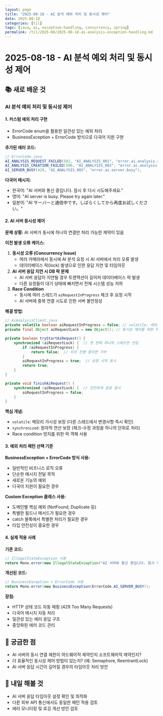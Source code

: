 ```yaml
---
layout: page
title: "2025-08-18 - AI 분석 예외 처리 및 동시성 제어"
date: 2025-08-18
categories: [til]
tags: [java, ai, exception-handling, concurrency, spring]
permalink: /til/2025-08/2025-08-18-ai-analysis-exception-handling.md
---
```


# 2025-08-18 - AI 분석 예외 처리 및 동시성 제어

## 📚 새로 배운 것

### AI 분석 예외 처리 및 동시성 제어

#### 1. 커스텀 예외 처리 구현

- ErrorCode enum을 활용한 일관성 있는 예외 처리
- BusinessException + ErrorCode 방식으로 다국어 지원 구현

**추가된 에러 코드:**

```java
// ErrorCode.java
AI_ANALYSIS_REQUEST_FAILED(502, "AI_ANALYSIS_001", "error.ai.analysis.request.failed"),
AI_ANALYSIS_CREATION_FAILED(500, "AI_ANALYSIS_002", "error.ai.analysis.creation.failed"),
AI_SERVER_BUSY(429, "AI_ANALYSIS_003", "error.ai.server.busy"),
```

**다국어 메시지:**

- 한국어: "AI 서버와 통신 중입니다. 잠시 후 다시 시도해주세요."
- 영어: "AI server is busy. Please try again later."
- 일본어: "AI サーバーと通信中です。しばらくしてから再度お試しください。"

#### 2. AI 서버 동시성 제어

**문제 상황:**
AI 서버가 동시에 하나의 연결만 처리 가능한 제약이 있음

**이전 발생 오류 케이스:**

1. **동시성 오류 (Concurrency Issue)**
   - 여러 카메라에서 동시에 AI 분석 요청 시 AI 서버에서 처리 오류 발생
   - 데이터베이스 락(lock) 발생으로 인한 응답 지연 및 타임아웃
2. **AI 서버 응답 지연 시 DB 락 문제**
   - AI 서버 응답이 지연될 경우 트랜잭션이 길어져 데이터베이스 락 발생
   - 다른 요청들이 대기 상태에 빠지면서 전체 시스템 성능 저하
3. **Race Condition**
   - 동시에 여러 스레드가 `aiRequestInProgress` 체크 후 요청 시작
   - AI 서버에 중복 연결 시도로 인한 서버 불안정성

**해결 방법:**

```java
// AiAnalysisClient.java
private volatile boolean aiRequestInProgress = false; // volatile: 메모리 가시성 보장
private final Object aiRequestLock = new Object(); // 동시성 제어를 위한 락 객체 (race condition 방지)

private boolean tryStartAiRequest() {
    synchronized (aiRequestLock) {  // 한 번에 하나의 스레드만 진입
        if (aiRequestInProgress) {
            return false;  // 이미 진행 중이면 거부
        }
        aiRequestInProgress = true;  // 요청 시작 표시
        return true;
    }
}

private void finishAiRequest() {
    synchronized (aiRequestLock) {  // 안전하게 완료 표시
        aiRequestInProgress = false;
    }
}
```

**핵심 개념:**

- `volatile`: 메모리 가시성 보장 (다른 스레드에서 변경사항 즉시 확인)
- `synchronized`: 원자적 연산 보장 (체크-수정 과정을 하나의 단위로 처리)
- Race condition 방지를 위한 락 객체 사용

#### 3. 예외 처리 패턴 선택 기준

**BusinessException + ErrorCode 방식 사용:**

- 일반적인 비즈니스 로직 오류
- 단순한 메시지 전달 목적
- 새로운 기능의 예외
- 다국어 지원이 필요한 경우

**Custom Exception 클래스 사용:**

- 도메인별 핵심 예외 (NotFound, Duplicate 등)
- 특별한 필드나 메서드가 필요한 경우
- catch 블록에서 특별한 처리가 필요한 경우
- 타입 안전성이 중요한 경우

#### 4. 실제 적용 사례

**기존 코드:**

```java
// IllegalStateException 사용
return Mono.error(new IllegalStateException("AI 서버와 통신 중입니다. 잠시 후 다시 시도해주세요."));
```

**개선된 코드:**

```java
// BusinessException + ErrorCode 사용
return Mono.error(new BusinessException(ErrorCode.AI_SERVER_BUSY));
```

**장점:**

- HTTP 상태 코드 자동 매핑 (429 Too Many Requests)
- 다국어 메시지 자동 처리
- 일관성 있는 에러 응답 구조
- 중앙화된 에러 코드 관리

## 🤔 궁금한 점

- AI 서버의 동시 연결 제한이 하드웨어적 제약인지 소프트웨어적 제약인지?
- 더 효율적인 동시성 제어 방법이 있는지? (예: Semaphore, ReentrantLock)
- AI 서버 응답 시간이 길어질 경우의 타임아웃 처리 방안

## 📝 내일 해볼 것

- AI 서버 응답 타임아웃 설정 확인 및 최적화
- 다른 외부 API 통신에서도 동일한 패턴 적용 검토
- 에러 모니터링 및 로깅 개선 방안 검토
